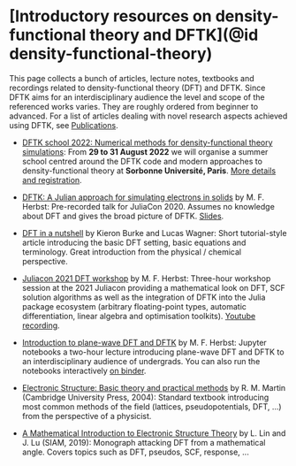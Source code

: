 # [Introductory resources on density-functional theory and DFTK](@id density-functional-theory)

This page collects a bunch of articles, lecture notes, textbooks and recordings
related to density-functional theory (DFT) and DFTK.
Since DFTK aims for an interdisciplinary audience the
level and scope of the referenced works varies.
They are roughly ordered from beginner to advanced.
For a list of articles dealing with novel research aspects achieved using DFTK,
see [Publications](@ref).

- [DFTK school 2022: Numerical methods for density-functional theory simulations](https://school2022.dftk.org):
  From **29 to 31 August 2022** we will organise a summer school centred around the DFTK code
  and modern approaches to density-functional theory at **Sorbonne Université, Paris**.
  [More details and registration](https://school2022.dftk.org).

- [DFTK: A Julian approach for simulating electrons in solids](https://www.youtube.com/watch?v=-RomkxjlIcQ) by M. F. Herbst:
  Pre-recorded talk for JuliaCon 2020.
  Assumes no knowledge about DFT and gives the broad picture of DFTK.
  [Slides](https://michael-herbst.com/talks/2020.07.29_juliacon_dftk.pdf).

- [DFT in a nutshell](https://doi.org/10.1002/qua.24259) by Kieron Burke and Lucas Wagner:
  Short tutorial-style article introducing the basic DFT setting, basic equations and terminology.
  Great introduction from the physical / chemical perspective.

- [Juliacon 2021 DFT workshop](https://github.com/mfherbst/juliacon_dft_workshop) by M. F. Herbst:
  Three-hour workshop session at the 2021 Juliacon providing a mathematical look on
  DFT, SCF solution algorithms as well as the integration of DFTK into the Julia
  package ecosystem (arbitrary floating-point types, automatic differentiation, linear
  algebra and optimisation toolkits).
  [Youtube recording](https://www.youtube.com/watch?v=HvpPMWVm8aw).

- [Introduction to plane-wave DFT and DFTK](https://github.com/mfherbst/aachen_introduction_dftk) by M. F. Herbst:
  Jupyter notebooks a two-hour lecture
  introducing plane-wave DFT and DFTK
  to an interdisciplinary audience of undergrads.
  You can also run the notebooks interactively
  [on binder](https://mybinder.org/v2/gh/mfherbst/aachen_introduction_dftk/master).

- [Electronic Structure: Basic theory and practical methods](https://doi.org/10.1017/CBO9780511805769)
  by R. M. Martin (Cambridge University Press, 2004):
  Standard textbook introducing
  most common methods of the field (lattices, pseudopotentials, DFT, ...)
  from the perspective of a physicist.

- [A Mathematical Introduction to Electronic Structure Theory](http://dx.doi.org/10.1137/1.9781611975802)
  by L. Lin and J. Lu (SIAM, 2019):
  Monograph attacking DFT from a mathematical angle.
  Covers topics such as DFT, pseudos, SCF, response, ...
